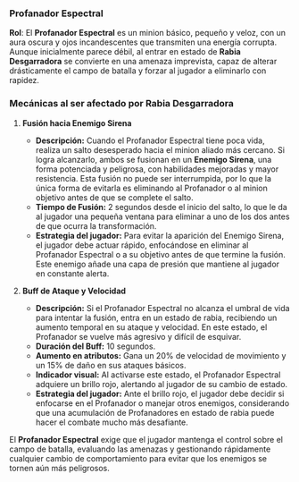 ### Profanador Espectral

**Rol**: El **Profanador Espectral** es un minion básico, pequeño y veloz, con un aura oscura y ojos incandescentes que transmiten una energía corrupta. Aunque inicialmente parece débil, al entrar en estado de **Rabia Desgarradora** se convierte en una amenaza imprevista, capaz de alterar drásticamente el campo de batalla y forzar al jugador a eliminarlo con rapidez.

### Mecánicas al ser afectado por Rabia Desgarradora

1. **Fusión hacia Enemigo Sirena**

   - **Descripción:** Cuando el Profanador Espectral tiene poca vida, realiza un salto desesperado hacia el minion aliado más cercano. Si logra alcanzarlo, ambos se fusionan en un **Enemigo Sirena**, una forma potenciada y peligrosa, con habilidades mejoradas y mayor resistencia. Esta fusión no puede ser interrumpida, por lo que la única forma de evitarla es eliminando al Profanador o al minion objetivo antes de que se complete el salto.
   - **Tiempo de Fusión:** 2 segundos desde el inicio del salto, lo que le da al jugador una pequeña ventana para eliminar a uno de los dos antes de que ocurra la transformación.
   - **Estrategia del jugador:** Para evitar la aparición del Enemigo Sirena, el jugador debe actuar rápido, enfocándose en eliminar al Profanador Espectral o a su objetivo antes de que termine la fusión. Este enemigo añade una capa de presión que mantiene al jugador en constante alerta.

2. **Buff de Ataque y Velocidad**

   - **Descripción:** Si el Profanador Espectral no alcanza el umbral de vida para intentar la fusión, entra en un estado de rabia, recibiendo un aumento temporal en su ataque y velocidad. En este estado, el Profanador se vuelve más agresivo y difícil de esquivar.
   - **Duración del Buff:** 10 segundos.
   - **Aumento en atributos:** Gana un 20% de velocidad de movimiento y un 15% de daño en sus ataques básicos.
   - **Indicador visual:** Al activarse este estado, el Profanador Espectral adquiere un brillo rojo, alertando al jugador de su cambio de estado.
   - **Estrategia del jugador:** Ante el brillo rojo, el jugador debe decidir si enfocarse en el Profanador o manejar otros enemigos, considerando que una acumulación de Profanadores en estado de rabia puede hacer el combate mucho más desafiante.

El **Profanador Espectral** exige que el jugador mantenga el control sobre el campo de batalla, evaluando las amenazas y gestionando rápidamente cualquier cambio de comportamiento para evitar que los enemigos se tornen aún más peligrosos.